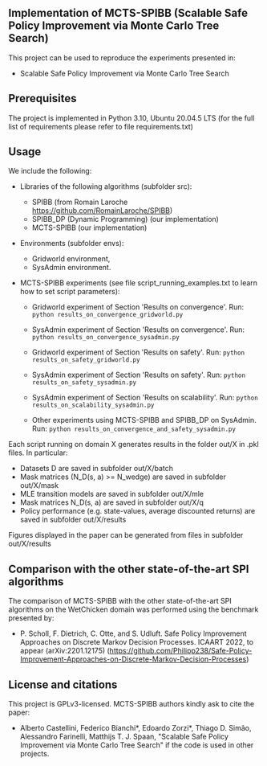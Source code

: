 ## Implementation of MCTS-SPIBB (Scalable Safe Policy Improvement via Monte Carlo Tree Search)

This project can be used to reproduce the experiments presented in:
 - Scalable Safe Policy Improvement via Monte Carlo Tree Search

  
## Prerequisites

The project is implemented in Python 3.10, Ubuntu 20.04.5 LTS (for the full list of requirements please refer to file requirements.txt)


## Usage

We include the following:
- Libraries of the following algorithms (subfolder src):
	* SPIBB (from Romain Laroche https://github.com/RomainLaroche/SPIBB)
	* SPIBB_DP (Dynamic Programming) (our implementation)
	* MCTS-SPIBB (our implementation)

- Environments (subfolder envs):
	* Gridworld environment,
	* SysAdmin environment.
- MCTS-SPIBB experiments (see file script_running_examples.txt to learn how to set script parameters):
    * Gridworld experiment of Section 'Results on convergence'. Run:
    	`python results_on_convergence_gridworld.py`
    	
    * SysAdmin experiment of Section 'Results on convergence'. Run:
        `python results_on_convergence_sysadmin.py`
        
    * Gridworld experiment of Section 'Results on safety'. Run:
    	`python results_on_safety_gridworld.py`
    	
    * SysAdmin experiment of Section 'Results on safety'. Run:
        `python results_on_safety_sysadmin.py`

    * SysAdmin experiment of Section 'Results on scalability'. Run:
        `python results_on_scalability_sysadmin.py`
        
    * Other experiments using MCTS-SPIBB and SPIBB_DP on SysAdmin. Run:
        `python results_on_convergence_and_safety_sysadmin.py`

Each script running on domain X generates results in the folder out/X in .pkl files. In particular:
- Datasets D are saved in subfolder out/X/batch
- Mask matrices (N_D(s, a) >= N_wedge) are saved in subfolder out/X/mask
- MLE transition models are saved in subfolder out/X/mle
- Mask matrices N_D(s, a) are saved in subfolder out/X/q
- Policy performance (e.g. state-values, average discounted returns) are saved in subfolder out/X/results

Figures displayed in the paper can be generated from files in subfolder out/X/results 

## Comparison with the other state-of-the-art SPI algorithms
The comparison of MCTS-SPIBB with the other state-of-the-art SPI algorithms on the WetChicken domain was performed using the benchmark presented by:
 - P. Scholl, F. Dietrich, C. Otte, and S. Udluft. Safe Policy Improvement Approaches on Discrete Markov Decision Processes. ICAART 2022, to appear (arXiv:2201.12175)
 	(https://github.com/Philipp238/Safe-Policy-Improvement-Approaches-on-Discrete-Markov-Decision-Processes)

## License and citations

This project is GPLv3-licensed. MCTS-SPIBB authors kindly ask to cite the paper:
 - Alberto Castellini, Federico Bianchi*, Edoardo Zorzi*, Thiago D. Simão, Alessandro Farinelli, Matthijs T. J. Spaan, "Scalable Safe Policy Improvement via Monte Carlo Tree Search" if the
code is used in other projects.

